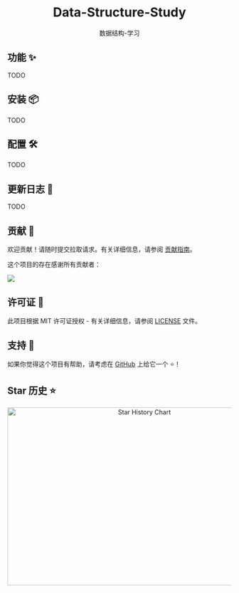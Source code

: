 <div align="center">

<h1 align="center">Data-Structure-Study</h1>

数据结构-学习

</div>

## 功能 ✨

TODO

## 安装 📦

TODO

## 配置 🛠

TODO

## 更新日志 📅

TODO

## 贡献 🤝

欢迎贡献！请随时提交拉取请求。有关详细信息，请参阅 [贡献指南](https://github.com/mcdd0506/DataStructureStudy/blob/main/CONTRIBUTING.md)。

这个项目的存在感谢所有贡献者：

<a href="https://github.com/mcdd0506/DataStructureStudy/graphs/contributors">
  <img src="https://contrib.rocks/image?repo=mcdd0506/DataStructureStudy" />
</a>

## 许可证 📄

此项目根据 MIT 许可证授权 - 有关详细信息，请参阅 [LICENSE](https://github.com/mcdd0506/DataStructureStudy/blob/main/LICENSE) 文件。

## 支持 💖

如果你觉得这个项目有帮助，请考虑在 [GitHub](https://github.com/mcdd0506/DataStructureStudy) 上给它一个 ⭐️！

## Star 历史 ⭐

<div align="center">

<img src="https://api.star-history.com/svg?repos=mcdd0506/DataStructureStudy&type=Date" width="600" height="400" alt="Star History Chart" valign="middle">

</div>